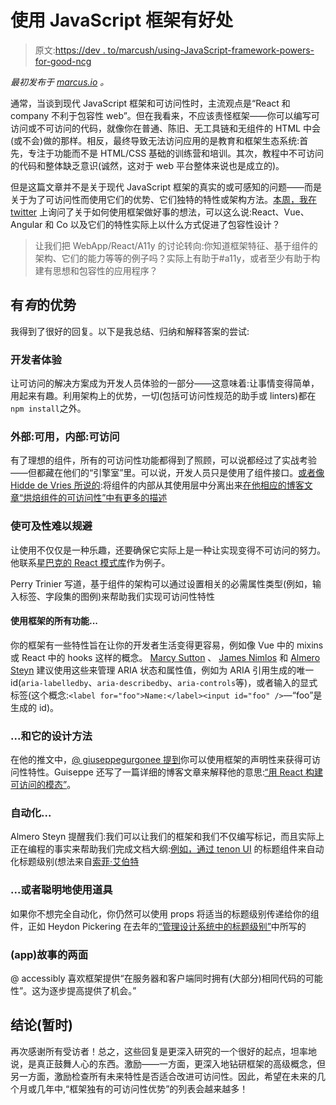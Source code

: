 # 使用 JavaScript 框架有好处

> 原文:[https://dev . to/marcush/using-JavaScript-framework-powers-for-good-ncg](https://dev.to/marcush/using-javascript-framework-powers-for-good-ncg)

*最初发布于 [marcus.io](https://marcus.io/blog/using-framework-powers-for-good) 。*

通常，当谈到现代 JavaScript 框架和可访问性时，主流观点是“React 和 company 不利于包容性 web”。但在我看来，不应该责怪框架——你可以编写可访问或不可访问的代码，就像你在普通、陈旧、无工具链和无组件的 HTML 中会(或不会)做的那样。相反，最终导致无法访问应用的是教育和框架生态系统:首先，专注于功能而不是 HTML/CSS 基础的训练营和培训。其次，教程中不可访问的代码和整体缺乏意识(诚然，这对于 web 平台整体来说也是成立的)。

但是这篇文章并不是关于现代 JavaScript 框架的真实的或可感知的问题——而是关于为了可访问性而使用它们的优势、它们独特的特性或架构方法。[本周，我在 twitter](https://twitter.com/_marcusherrmann/status/1159330247403298816) 上询问了关于如何使用框架做好事的想法，可以这么说:React、Vue、Angular 和 Co 以及它们的特性实际上以什么方式促进了包容性设计？

> 让我们把 WebApp/React/A11y 的讨论转向:你知道框架特征、基于组件的架构、它们的能力等等的例子吗？实际上有助于#a11y，或者至少有助于构建有思想和包容性的应用程序？

## [](#there-are-advantages)有*有*的优势

我得到了很好的回复。以下是我总结、归纳和解释答案的尝试:

### [](#developer-experience)开发者体验

让可访问的解决方案成为开发人员体验的一部分——这意味着:让事情变得简单，用起来有趣。利用架构上的优势，一切(包括可访问性规范的助手或 linters)都在`npm install`之外。

### [](#externals-usable-internals-accessible)外部:可用，内部:可访问

有了理想的组件，所有的可访问性功能都得到了照顾，可以说都经过了实战考验——但都藏在他们的“引擎室”里。可以说，开发人员只是使用了组件接口。[或者像 Hidde de Vries 所说的](https://twitter.com/hdv/status/1159514406423859200):将组件的内部从其使用层中分离出来[在他相应的博客文章“烘焙组件的可访问性”中有更多的描述](https://hiddedevries.nl/en/blog/2019-05-24-baking-accessibility-into-components-how-frameworks-help)

### [](#making-accessibility-hard-to-circumvent)使可及性难以规避

让使用不仅仅是一种乐趣，还要确保它实际上是一种让实现变得不可访问的努力。他联系[星巴克的 React 模式库](https://www.starbucks.com/developer/pattern-library/components/forms/)作为例子。

Perry Trinier 写道，基于组件的架构可以通过设置相关的必需属性类型(例如，输入标签、字段集的图例)来帮助我们实现可访问性特性

#### [](#use-all-of-the-frameworks-functionality)使用框架的所有功能...

你的框架有一些特性旨在让你的开发者生活变得更容易，例如像 Vue 中的 mixins 或 React 中的 hooks 这样的概念。 [Marcy Sutton](https://twitter.com/marcysutton/status/1159336829084004352) 、 [James Nimlos](https://twitter.com/JamesNimlos/status/1159487023347974145) 和 [Almero Steyn](https://twitter.com/kryptos_rsa/status/1159367612792483841) 建议使用这些来管理 ARIA 状态和属性值，例如为 ARIA 引用生成的唯一 id(`aria-labelledby`、`aria-describedby`、`aria-controls`等)，或者输入的显式标签(这个概念:`<label for="foo">Name:</label><input id="foo" />`—“foo”是生成的 id)。

### [](#and-its-design-approach)...和它的设计方法

在他的推文中，[@ giuseppegurgonee 提到](https://twitter.com/giuseppegurgone/status/1159548580241268736)你可以使用框架的声明性来获得可访问性特性。Guiseppe 还写了一篇详细的博客文章来解释他的意思:[“用 React 构建可访问的模态”](https://pspdfkit.com/blog/2018/building-accessible-modals-with-react/)。

### [](#automate)自动化...

Almero Steyn 提醒我们:我们可以让我们的框架和我们不仅编写标记，而且实际上正在编程的事实来帮助我们完成文档大纲:[例如，通过 tenon UI](https://twitter.com/kryptos_rsa/status/1159465365233111040) 的标题组件来自动化标题级别(想法来自[索菲·艾伯特](https://twitter.com/sophiebits)

### [](#or-use-props-in-a-smart-way)...或者聪明地使用道具

如果你不想完全自动化，你仍然可以使用 props 将适当的标题级别传递给你的组件，正如 Heydon Pickering 在去年的[“管理设计系统中的标题级别”](https://medium.com/@Heydon/managing-heading-levels-in-design-systems-18be9a746fa3)中所写的

### (app)故事的两面

@ accessibly 喜欢框架提供“在服务器和客户端同时拥有(大部分)相同代码的可能性”。这为逐步提高提供了机会。”

## [](#conclusion-for-now)结论(暂时)

再次感谢所有受访者！总之，这些回复是更深入研究的一个很好的起点，坦率地说，是真正鼓舞人心的东西。激励——一方面，更深入地钻研框架的高级概念，但另一方面，激励检查所有未来特性是否适合改进可访问性。因此，希望在未来的几个月或几年中,“框架独有的可访问性优势”的列表会越来越多！